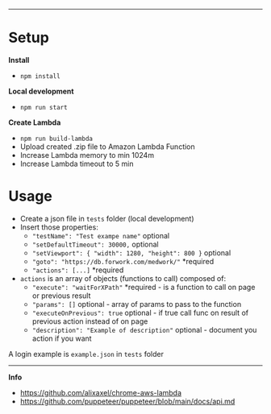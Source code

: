 ***
# **Setup**

**Install**
- `npm install`

**Local development**
- `npm run start`

**Create Lambda**
- `npm run build-lambda`
- Upload created .zip file to Amazon Lambda Function
- Increase Lambda memory to min 1024m 
- Increase Lambda timeout to 5 min
# **Usage**

- Create a json file in `tests` folder (local development)
- Insert those properties:
  - `"testName": "Test exampe name"` optional
  - `"setDefaultTimeout": 30000,` optional
  - `"setViewport": { "width": 1280, "height": 800 }` optional 
  - `"goto": "https://db.forwork.com/medwork/"` *required
  - `"actions": [...]` *required
- `actions` is an array of objects (functions to call) composed of:
  - `"execute": "waitForXPath"` *required - is a function to call on page or previous result
  - `"params": []` optional - array of params to pass to the function
  - `"executeOnPrevious": true` optional - if true call func on result of previous action instead of on page
  - `"description": "Example of description"` optional - document you action if you want

A login example is `example.json` in `tests` folder
***
**Info**
- https://github.com/alixaxel/chrome-aws-lambda
- https://github.com/puppeteer/puppeteer/blob/main/docs/api.md